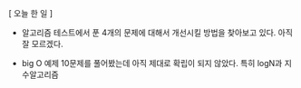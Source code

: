 \[ 오늘 한 일 \]

- 알고리즘 테스트에서 푼 4개의 문제에 대해서 개선시킬 방법을 찾아보고 있다. 아직 잘 모르겠다.

- big O 예제 10문제를 풀어봤는데 아직 제대로 확립이 되지 않았다. 특히 logN과 지수알고리즘
